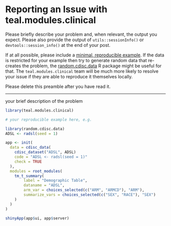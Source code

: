 # Reporting an Issue with teal.modules.clinical

Please briefly describe your problem and, when relevant, the output you expect.
Please also provide the output of `utils::sessionInfo()` or
`devtools::session_info()` at the end of your post.

If at all possible, please include a [minimal, reproducible
example](https://stackoverflow.com/questions/5963269/how-to-make-a-great-r-reproducible-example). If the data is restricted for your example then try to generate random data that re-creates the problem, the [random.cdisc.data](https://github.roche.com/NEST/random.cdisc.data) R package might be useful for that.
The `teal.modules.clinical` team will be much more likely to resolve your issue if they are
able to reproduce it themselves locally.

Please delete this preamble after you have read it.

---

your brief description of the problem

```r
library(teal.modules.clinical)

# your reproducible example here, e.g.

library(random.cdisc.data)
ADSL <- radsl(seed = 1)

app <- init(
  data = cdisc_data(
    cdisc_dataset("ADSL", ADSL)
    code = "ADSL <- radsl(seed = 1)"
    check = TRUE
  ),
  modules = root_modules(
    tm_t_summary(
    	label = "Demographic Table",
    	dataname = "ADSL",
        arm_var = choices_selected(c("ARM", "ARMCD"), "ARM"),
        summarize_vars = choices_selected(c("SEX", "RACE"), "SEX")
    )
  )
)

shinyApp(app$ui, app$server)
```
